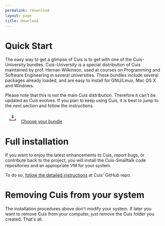 ```yaml
---
permalink: /download
layout: page
title: Download
---
```


# Quick Start

The easy way to get a glimpse of Cuis is to get with one of the Cuis-University bundles. Cuis-University is a special distribution of Cuis maintained by prof. Hernan Wilkinson, used at courses on Programming and Software Engineering in several universities. These bundles include several packages already loaded, and are easy to install for GNU/Linux, Mac OS X and Windows.

Please note that this is not the main Cuis distribution. Therefore it can't be updated as Cuis evolves. If you plan to keep using Cuis, it is best to jump to the next section and follow the instructions.

<a href="https://github.com/Cuis-University/Cuis-University/releases/latest"><img src="./assets/imgs/download.png"></a> <a href="https://github.com/Cuis-University/Cuis-University/releases/latest">Choose your bundle</a>



# Full installation

If you want to enjoy the latest enhancements to Cuis, report bugs, or contribute back to the project, you will install the Cuis-Smalltalk code repositories and an appropriate VM for your system.

To do so, <a href="https://github.com/Cuis-Smalltalk/Cuis-Smalltalk-Dev/blob/master/Documentation/GettingStarted.md"> follow the detailed instructions</a> at Cuis' GitHub repo.



# Removing Cuis from your system

The installation procedures above don't modify your system. If later you want to remove Cuis from your computer, just remove the Cuis folder you created. That's all.

